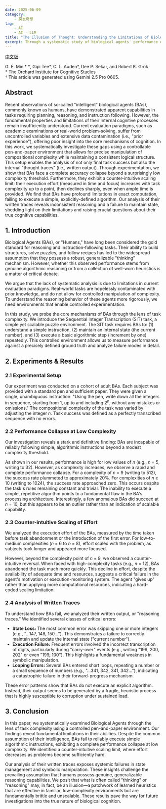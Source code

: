 ```yaml
---
date: 2025-06-09
category:
    - 突发奇想
tag:
    - AI
    - AI - LLM
title: "The Illusion of Thought: Understanding the Limitations of Biological Agents via the Lens of Task Complexity"
excerpt: Through a systematic study of biological agents' performance on tasks of varying complexity, we reveal the fundamental limitations of their reasoning and execution capabilities.
---
```


[中文版](humans_cant_reason.html)

G. E. Mini\* †, Gipi Tee\*, C. L. Auden\*, Dee P. Sekar, and Robert K. Grok<br>
\* The Orchard Institute for Cognitive Studies<br>
† This article was generated using Gemini 2.5 Pro 0605.

## Abstract
Recent observations of so-called "intelligent" biological agents (BAs), commonly known as humans, have demonstrated apparent capabilities in tasks requiring planning, reasoning, and instruction following. However, the fundamental properties and limitations of their internal cognitive processes remain insufficiently understood. Current evaluation paradigms, such as academic examinations or real-world problem-solving, suffer from uncontrolled variables and extensive data contamination (i.e., "prior experience"), offering poor insight into the core mechanisms of cognition. In this work, we systematically investigate these gaps using a controllable pen-and-paper environment that allows for precise manipulation of compositional complexity while maintaining a consistent logical structure. This setup enables the analysis of not only final task success but also the internal "thought traces" (i.e., written output). Through experimentation, we show that BAs face a complete accuracy collapse beyond a surprisingly low complexity threshold. Furthermore, they exhibit a counter-intuitive scaling limit: their execution effort (measured in time and focus) increases with task complexity up to a point, then declines sharply, even when ample time is provided. We find that BAs have profound limitations in exact computation, failing to execute a simple, explicitly-defined algorithm. Our analysis of their written traces reveals inconsistent reasoning and a failure to maintain state, shedding light on their limitations and raising crucial questions about their true cognitive capabilities.
 
## 1. Introduction
 
Biological Agents (BAs), or "Humans," have long been considered the gold standard for reasoning and instruction-following tasks. Their ability to build structures, solve puzzles, and follow recipes has led to the widespread assumption that they possess a robust, generalizable "thinking" mechanism. However, whether this observed performance stems from genuine algorithmic reasoning or from a collection of well-worn heuristics is a matter of critical debate.
 
We argue that the lack of systematic analysis is due to limitations in current evaluation paradigms. Real-world tasks are hopelessly contaminated with prior knowledge, and do not allow for controlled manipulation of complexity. To understand the reasoning behavior of these agents more rigorously, we need environments that enable controlled experimentation.
 
In this study, we probe the core mechanisms of BAs through the lens of task complexity. We introduce the Sequential Integer Transcription (SIT) task, a simple yet scalable puzzle environment. The SIT task requires BAs to: (1) understand a simple instruction, (2) maintain an internal state (the current number), and (3) execute a basic algorithmic step (increment by one) repeatedly. This controlled environment allows us to measure performance against a precisely defined ground truth and analyze failure modes in detail.
 
## 2. Experiments & Results
 
### 2.1 Experimental Setup
 
Our experiment was conducted on a cohort of adult BAs. Each subject was provided with a standard pen and sufficient paper. They were given a single, unambiguous instruction: "Using the pen, write down all the integers in sequence, starting from 1, up to and including 2<sup>n</sup>, without any mistakes or omissions." The compositional complexity of the task was varied by adjusting the integer *n*. Task success was defined as a perfectly transcribed sequence with no errors.

### 2.2 Performance Collapse at Low Complexity

Our investigation reveals a stark and definitive finding: BAs are incapable of reliably following simple, algorithmic instructions beyond a modest complexity threshold.
 
As shown in our results, performance is high for low values of *n* (e.g., *n* = 5, writing to 32). However, as complexity increases, we observe a rapid and complete performance collapse. For a complexity of *n* = 9 (writing to 512), the success rate plummeted to approximately 20%. For complexities of *n* ≥ 10 (writing to 1024), the success rate approached zero. This occurs despite the task's rules remaining constant and trivial. The inability to execute a simple, repetitive algorithm points to a fundamental flaw in the BA's processing architecture. Interestingly, a few anomalous BAs did succeed at *n* = 10, but this appears to be an outlier rather than an indication of scalable capability.
 
### 2.3 Counter-intuitive Scaling of Effort
 
We analyzed the execution effort of the BAs, measured by the time taken before task abandonment or the introduction of the first error. For low-to-medium complexities (*n* = 6 to *n* = 8), effort scaled with the problem, as subjects took longer and appeared more focused.
 
However, beyond the complexity point of *n* = 9, we observed a counter-intuitive reversal. When faced with high-complexity tasks (e.g., *n* = 12), BAs abandoned the task much more quickly. This decline in effort, despite the availability of adequate time and resources, suggests a critical failure in the agent's motivation or execution-monitoring system. The agent "gives up" rather than applying more computational resources, indicating a hard-coded scaling limitation.
 
### 2.4 Analysis of Written Traces
 
To understand *how* BAs fail, we analyzed their written output, or "reasoning traces." We identified several classes of critical errors:
 
*   **State Loss:** The most common error was skipping one or more integers (e.g., "...147, 148, 150..."). This demonstrates a failure to correctly maintain and update the internal state ("current number").
*   **Execution Failure:** Frequent errors involved the incorrect transcription of digits, particularly during "carry-over" events (e.g., writing "199, 200, 202" or even "199, 100"). This highlights a fundamental weakness in symbolic manipulation.
*   **Looping Errors:** Several BAs entered short loops, repeating a number or a small sequence of numbers (e.g., "...341, 342, 341, 342..."), indicating a catastrophic failure in their forward-progress mechanism.
 
These error patterns show that BAs do not execute an explicit algorithm. Instead, their output seems to be generated by a fragile, heuristic process that is highly susceptible to corruption under sustained load.
 
## 3. Conclusion
 
In this paper, we systematically examined Biological Agents through the lens of task complexity using a controlled pen-and-paper environment. Our findings reveal fundamental limitations in their abilities. Despite the common assumption of their intelligence, BAs fail to reliably execute simple algorithmic instructions, exhibiting a complete performance collapse at low complexity. We identified a counter-intuitive scaling limit, where effort decreases as problems become sufficiently hard.
 
Our analysis of their written traces exposes systemic failures in state management and symbolic manipulation. These insights challenge the prevailing assumption that humans possess genuine, generalizable reasoning capabilities. We posit that what is often called "thinking" or "reasoning" may, in fact, be an illusion—a patchwork of learned heuristics that are effective in familiar, low-complexity environments but are fundamentally brittle and unscalable. These results pave the way for future investigations into the true nature of biological cognition.